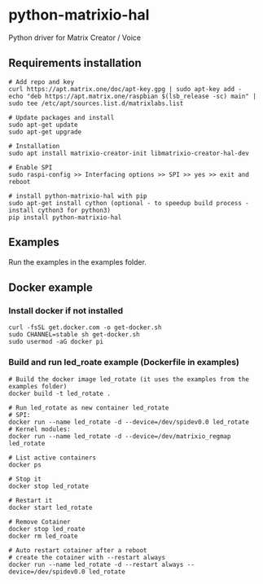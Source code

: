# python-matrixio-hal
Python driver for Matrix Creator / Voice

## Requirements installation
```
# Add repo and key
curl https://apt.matrix.one/doc/apt-key.gpg | sudo apt-key add -
echo "deb https://apt.matrix.one/raspbian $(lsb_release -sc) main" | sudo tee /etc/apt/sources.list.d/matrixlabs.list

# Update packages and install
sudo apt-get update
sudo apt-get upgrade

# Installation
sudo apt install matrixio-creator-init libmatrixio-creator-hal-dev

# Enable SPI
sudo raspi-config >> Interfacing options >> SPI >> yes >> exit and reboot

# install python-matrixio-hal with pip
sudo apt-get install cython (optional - to speedup build process - install cython3 for python3)
pip install python-matrixio-hal
```

## Examples

Run the examples in the examples folder.

## Docker example

### Install docker if not installed
```
curl -fsSL get.docker.com -o get-docker.sh
sudo CHANNEL=stable sh get-docker.sh
sudo usermod -aG docker pi
```

### Build and run led\_roate example (Dockerfile in examples)
```
# Build the docker image led_rotate (it uses the examples from the examples folder)
docker build -t led_rotate .

# Run led_rotate as new container led_rotate
# SPI:
docker run --name led_rotate -d --device=/dev/spidev0.0 led_rotate
# Kernel modules:
docker run --name led_rotate -d --device=/dev/matrixio_regmap led_rotate

# List active containers
docker ps

# Stop it
docker stop led_rotate

# Restart it
docker start led_rotate

# Remove Cotainer
docker stop led_roate
docker rm led_roate

# Auto restart cotainer after a reboot
# create the cotainer with --restart always
docker run --name led_rotate -d --restart always --device=/dev/spidev0.0 led_rotate
```
